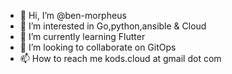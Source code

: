 - 👋 Hi, I’m @ben-morpheus
- 👀 I’m interested in Go,python,ansible & Cloud
- 🌱 I’m currently learning Flutter
- 💞️ I’m looking to collaborate on GitOps
- 📫 How to reach me kods.cloud at gmail dot com 

<!---
ben-morpheus/ben-morpheus is a ✨ special ✨ repository because its `README.md` (this file) appears on your GitHub profile.
You can click the Preview link to take a look at your changes.
--->
